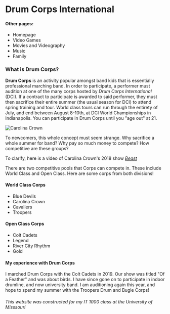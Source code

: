 # Drum Corps International
#### Other pages:

<html>
  <body>
    <ul>
      <li><a src="">Homepage</a></li>
      <li><a src="">Video Games</a></li>
      <li><a src="">Movies and Videography</a></li>
      <li><a src="">Music</a></li>
      <li><a src="">Family</a></li>
    </ul>
  </body>
</html>

### What is Drum Corps?

**Drum Corps** is an activity popular amongst band kids that is essentially professional marching band. In order
to participate, a performer must audition at one of the many corps hosted by _Drum Corps International_ (DCI). If a 
contract to participate is awarded to said performer, they must then sacrifice their entire summer (the usual 
season for DCI) to attend spring training and tour. World class tours can run through the entirety of July, and 
end between August 8-10th, at DCI World Championships in Indianapolis. You can participate in Drum Corps until 
you "age out" at 21.

![](https://bloximages.chicago2.vip.townnews.com/journaltimes.com/content/tncms/assets/v3/editorial/c/ed/ced05a66-10cf-11e6-9f60-6b6f32786bf2/572801b108aa4.image.jpg?resize=750%2C493 "Carolina Crown")

To newcomers, this whole concept must seem strange. 
Why sacrifice a whole summer for band?
Why pay so much money to compete? 
How competitive are these groups?

To clarify, here is a video of Carolina Crown's 2018 show [_Beast_](https://www.youtube.com/watch?v=b3x4TrnzuyU)

There are two competitive pools that Corps can compete in. These include World Class and Open Class.
Here are some corps from both divisions!

#### World Class Corps
* Blue Devils
* Carolina Crown
* Cavaliers
* Troopers

#### Open Class Corps
* Colt Cadets
* Legend
* River City Rhythm
* Gold

#### My experience with Drum Corps

I marched Drum Corps with the Colt Cadets in 2019. Our show was titled "Of a Feather" and was about birds. 
I have since gone on to participate in indoor drumline, and now university band. I am auditioning again
this year, and hope to spend my summer with the Troopers Drum and Bugle Corps!

###### This website was constructed for my IT 1000 class at the University of Misssouri
